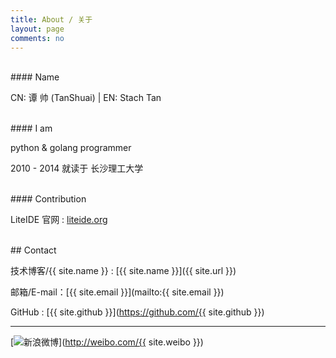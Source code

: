 ```yaml
---
title: About / 关于
layout: page
comments: no
---
```

<br/>
#### Name

CN: 谭 帅 (TanShuai) | EN: Stach Tan

<br/>
#### I am

python & golang programmer

2010 - 2014 就读于 长沙理工大学

<br/>
#### Contribution

LiteIDE 官网 : [liteide.org](https://github.com/visualfc/liteide.org)

<br/>
## Contact

技术博客/{{ site.name }} : [{{ site.name }}]({{ site.url }})

邮箱/E-mail：[{{ site.email }}](mailto:{{ site.email }})

GitHub : [{{ site.github }}](https://github.com/{{ site.github }})



----

[![新浪微博](http://service.t.sina.com.cn/widget/qmd/3295004592/06d8c23f/2.png)](http://weibo.com/{{ site.weibo }})
